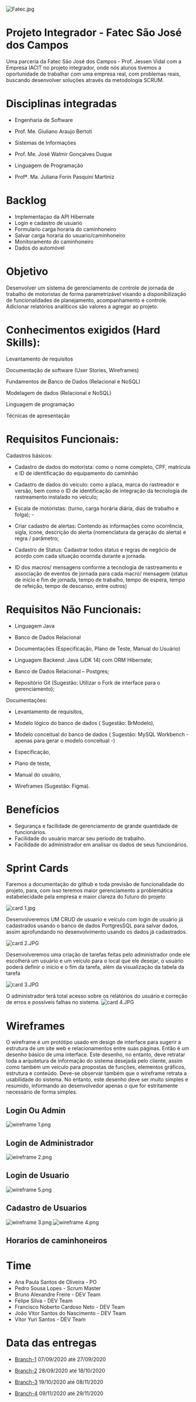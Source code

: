 ![Fatec.jpg](https://github.com/Felipe-Silva2002/projetoIntegrador/blob/master/Fatec.jpg)
# Projeto Integrador - Fatec São José dos Campos
Uma parceria da Fatec São José dos Campos - Prof. Jessen Vidal com a Empresa IACIT no projeto integrador, onde nós alunos tivemos a oportunidade de trabalhar com uma empresa real, com problemas reais, buscando desenvolver soluções através da metodologia SCRUM.

# Disciplinas integradas
- Engenharia de Software
- Prof. Me. Giuliano Araujo Bertoti

- Sistemas de Informações
- Prof. Me. José Walmir Gonçalves Duque

- Linguagem de Programação
- Profª. Ma. Juliana Forin Pasquini Martiniz

# Backlog
- Implementaçao da API Hibernate
- Login e cadastro de usuario
- Formulario carga horaria do caminhoneiro
- Salvar carga horaria do usuario/caminhoneiro
- Monitoramento do caminhoneiro
- Dados do automóvel


# Objetivo 

Desenvolver um sistema de gerenciamento de controle de jornada de trabalho de motoristas de forma parametrizável visando a disponibilização de funcionalidades de planejamento, acompanhamento e controle. Adicionar relatórios analíticos são valores a agregar ao projeto.

# Conhecimentos exigidos  (Hard Skills): 

Levantamento de requisitos 

Documentação de software (User Stories, Wireframes) 

Fundamentos de Banco de Dados (Relacional e NoSQL) 

Modelagem de dados (Relacional e NoSQL) 

Linguagem de programação 

Técnicas de apresentação 


# Requisitos Funcionais:  

Cadastros básicos:  

 

- Cadastro de dados do motorista:  como o nome completo, CPF, matrícula e ID de identificação do equipamento do caminhão 

- Cadastro de dados do veículo:  como a placa, marca do rastreador e versão, bem como o ID de identificação de integração da tecnologia de rastreamento instalado no veículo; 

- Escala de motoristas: (turno, carga horária diária, dias de trabalho e folga); - 

- Criar cadastro de alertas: Contendo as informações como ocorrência, sigla, ícone, descrição do alerta (nomenclatura da geração do alerta) e regra / parâmetro; 

- Cadastro de Status: Cadastrar todos status e regras de negócio de acordo com cada situação ocorrida durante a jornada. 

- ID dos macros/ mensagens conforme a tecnologia de rastreamento e associação de eventos de jornada para cada macro/ mensagem (status de início e fim de jornada, tempo de trabalho, tempo de espera, tempo de refeição, tempo de descanso, entre outros)  

 

# Requisitos Não Funcionais: 

- Linguagem Java 

- Banco de Dados Relacional 

- Documentações (Especificação, Plano de Teste, Manual do Usuário) 

- Linguagem  Backend: Java (JDK 14) com ORM Hibernate; 

- Banco de Dados Relacional – Postgres; 

- Repositório Git (Sugestão: Utilizar o Fork de interface para o gerenciamento); 

Documentações: 

- Levantamento de requisitos, 

- Modelo lógico do banco de dados ( Sugestão: BrModelo), 

- Modelo conceitual do banco de dados ( Sugestão: MySQL Workbench - apenas para        gerar o modelo conceitual -) 

- Especificação, 

- Plano de teste,  

- Manual do usuário, 

- Wireframes (Sugestão: Figma). 

# Benefícios
- Segurança e facilidade de gerenciamento de grande quantidade de funcionários.
- Facilidade do usuário marcar seu período de trabalho.
- Facilidade do administrador em analisar os dados de seus funcionários.


# Sprint Cards

Faremos a documentação do github e toda previsão de funcionalidade do projeto, para, com isso teremos maior gerenciamento a problemática estabelecidade pela empresa e maior clareza do futuro do projeto

![card 1.jpg](https://github.com/Felipe-Silva2002/projetoIntegrador/blob/master/card%201.JPG)

Desenvolveremos UM CRUD de usuario e veículo com login de usuário já cadastrados usando o banco de dados PortgresSQL para salvar dados, assim aprofundando no desenvolvimento usando os dados já cadastrados. 

![card 2.JPG](https://github.com/Felipe-Silva2002/projetoIntegrador/blob/master/card%202.JPG)

Desenvolveremos uma criação de tarefas feitas pelo administrador onde ele escolherá um usuário e um veículo para o local que ele desejar, o usuário poderá definir o início e o fim da tarefa, além da visualização da tabela da tarefa

![card 3.JPG](https://github.com/Felipe-Silva2002/projetoIntegrador/blob/master/card%203.JPG)

O administrador terá total acesso sobre os relatórios do usuário e correção de erros e possíveis falhas no sistema.
![card 4.JPG](https://github.com/Felipe-Silva2002/projetoIntegrador/blob/master/card%204.JPG)

# Wireframes

O wireframe é um protótipo usado em design de interface para sugerir a estrutura de um site web e relacionamentos entre suas páginas. Então é um desenho básico de uma interface. Este desenho, no entanto, deve retratar toda a arquitetura de informação do sistema desejada pelo cliente, assim como também um veículo para propostas de funções, elementos gráficos, estrutura e conteúdo. Deve-se observar também que o wireframe retrata a usabilidade do sistema. No entanto, este desenho deve ser muito simples e resumido, informando ao desenvolvedor apenas o que for estritamente necessário de forma simples.

 ## Login Ou Admin
![wireframe 1.png](https://github.com/Felipe-Silva2002/projetoIntegrador/blob/master/wireframe%201.png)
## Login de Administrador
![wireframe 2.png](https://github.com/Felipe-Silva2002/projetoIntegrador/blob/master/wireframe%202.png)
## Login de Usuario
![wireframe 5.png](https://github.com/Felipe-Silva2002/projetoIntegrador/blob/master/wireframe%205.png)
## Cadastro de Usuarios
![wireframe 3.png](https://github.com/Felipe-Silva2002/projetoIntegrador/blob/master/wireframe%203.png)
![wireframe 4.png](https://github.com/Felipe-Silva2002/projetoIntegrador/blob/master/wireframe%204.png)
## Horarios de caminhoneiros


# Time
- Ana Paula Santos de Oliveira - PO
- Pedro Sousa Lopes - Scrum Master
- Bruno Alexandre Freire - DEV Team
- Felipe Silva - DEV Team
- Francisco Noberto Cardoso Neto - DEV Team
- João Vitor Santos do Nascimento - DEV Team
- Vitor Yuri Santos - DEV Team

# Data das entregas

- [Branch-1](https://github.com/Felipe-Silva2002/projetoIntegrador/tree/Branch-0)  07/09/2020 até 27/09/2020

- [Branch-2](https://github.com/Felipe-Silva2002/projetoIntegrador/tree/Branch-1)  28/09/2020 até 18/10/2020

- [Branch-3](https://github.com/Felipe-Silva2002/projetoIntegrador/tree/Branch-2)  19/10/2020 até 08/11/2020

- [Branch-4](https://github.com/Felipe-Silva2002/projetoIntegrador/tree/Branch-3)  09/11/2020 até 29/11/2020
